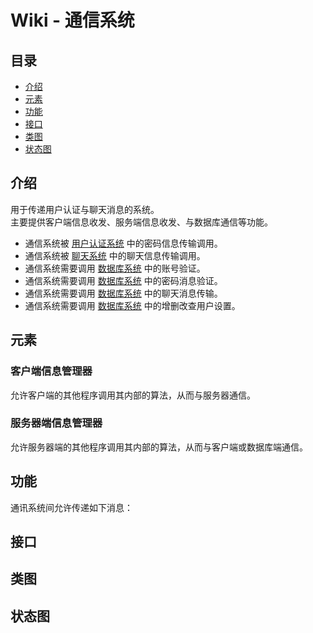 # Wiki - 通信系统

## 目录

* [介绍](#Description)
* [元素](#Component)
* [功能](#Function)
* [接口](#Interface)
* [类图](#Class)
* [状态图](#Statu)

## <a id="Description">介绍</a>

用于传递用户认证与聊天消息的系统。  
主要提供客户端信息收发、服务端信息收发、与数据库通信等功能。  

* 通信系统被 [用户认证系统][UAS] 中的密码信息传输调用。  
* 通信系统被 [聊天系统][CS] 中的聊天信息传输调用。  
* 通信系统需要调用 [数据库系统][DBS] 中的账号验证。  
* 通信系统需要调用 [数据库系统][DBS] 中的密码消息验证。  
* 通信系统需要调用 [数据库系统][DBS] 中的聊天消息传输。  
* 通信系统需要调用 [数据库系统][DBS] 中的增删改查用户设置。  

## <a id="Component">元素</a>

### 客户端信息管理器

允许客户端的其他程序调用其内部的算法，从而与服务器通信。  

### 服务器端信息管理器

允许服务器端的其他程序调用其内部的算法，从而与客户端或数据库端通信。  

## <a id="Function">功能</a>

通讯系统间允许传递如下消息：  

## <a id="Interface">接口</a>

## <a id="Class">类图</a>

<!-- TODO_LviatYi -->

## <a id="Statu">状态图</a>

<!-- TODO_LviatYi -->

[UAS]:./userAuthenticationSystem.md
[CS]:./chatSystem.md
[CMS]:./communicationSystem.md
[DBS]:./databaseSystem.md
[ES]:./encryptionSystem.md
